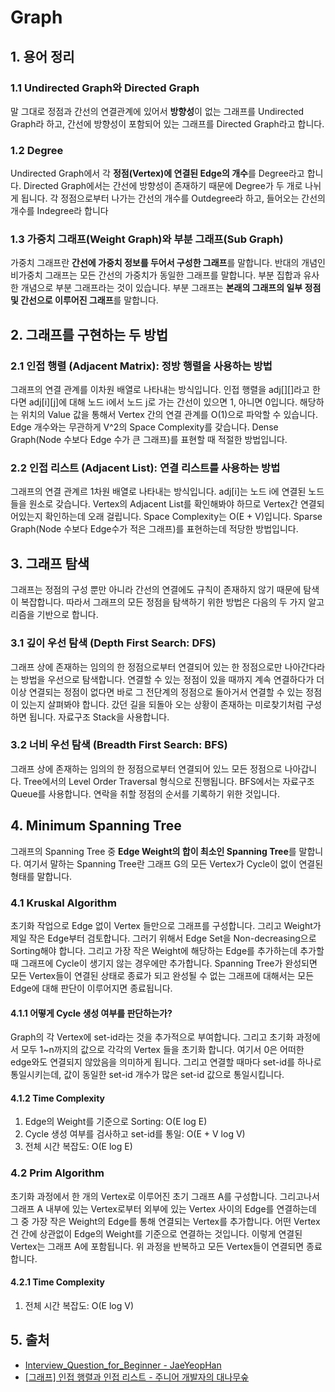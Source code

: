 # Graph

## 1. 용어 정리

### 1.1 Undirected Graph와 Directed Graph

말 그대로 정점과 간선의 연결관계에 있어서 **방향성**이 없는 그래프를 Undirected Graph라 하고, 간선에 방향성이 포함되어 있는 그래프를 Directed Graph라고 합니다.

### 1.2 Degree

Undirected Graph에서 각 **정점(Vertex)에 연결된 Edge의 개수**를 Degree라고 합니다. Directed Graph에서는 간선에 방향성이 존재하기 때문에 Degree가 두 개로 나뉘게 됩니다. 각 정점으로부터 나가는 간선의 개수를 Outdegree라 하고, 들어오는 간선의 개수를 Indegree라 합니다

### 1.3 가중치 그래프(Weight Graph)와 부분 그래프(Sub Graph)

가중치 그래프란 **간선에 가중치 정보를 두어서 구성한 그래프**를 말합니다. 반대의 개념인 비가중치 그래프는 모든 간선의 가중치가 동일한 그래프를 말합니다. 부분 집합과 유사한 개념으로 부분 그래프라는 것이 있습니다. 부분 그래프는 **본래의 그래프의 일부 정점 및 간선으로 이루어진 그래프**를 말합니다.

## 2. 그래프를 구현하는 두 방법

### 2.1 인접 행렬 (Adjacent Matrix): 정방 행렬을 사용하는 방법

그래프의 연결 관계를 이차원 배열로 나타내는 방식입니다. 인접 행렬을 adj[][]라고 한다면 adj[i][j]에 대해 노드 i에서 노드 j로 가는 간선이 있으면 1, 아니면 0입니다. 해당하는 위치의 Value 값을 통해서 Vertex 간의 연결 관계를 O(1)으로 파악할 수 있습니다. Edge 개수와는 무관하게 V^2의 Space Complexity를 갖습니다. Dense Graph(Node 수보다 Edge 수가 큰 그래프)를 표현할 때 적절한 방법입니다.

### 2.2 인접 리스트 (Adjacent List): 연결 리스트를 사용하는 방법

그래프의 연결 관계르 1차원 배열로 나타내는 방식입니다. adj[i]는 노드 i에 연결된 노드들을 원소로 갖습니다. Vertex의 Adjacent List를 확인해봐야 하므로 Vertex간 연결되어있는지 확인하는데 오래 걸립니다. Space Complexity는 O(E + V)입니다. Sparse Graph(Node 수보다 Edge수가 적은 그래프)를 표현하는데 적당한 방법입니다.

## 3. 그래프 탐색

그래프는 정점의 구성 뿐만 아니라 간선의 연결에도 규칙이 존재하지 않기 때문에 탐색이 복잡합니다. 따라서 그래프의 모든 정점을 탐색하기 위한 방법은 다음의 두 가지 알고리즘을 기반으로 합니다.

### 3.1 깊이 우선 탐색 (Depth First Search: DFS)

그래프 상에 존재하는 임의의 한 정점으로부터 연결되어 있는 한 정점으로만 나아간다라는 방법을 우선으로 탐색합니다. 연결할 수 있는 정점이 있을 때까지 계속 연결하다가 더이상 연결되는 정점이 없다면 바로 그 전단계의 정점으로 돌아거서 연결할 수 있는 정점이 있는지 살펴봐야 합니다. 갔던 길을 되돌아 오는 상황이 존재하는 미로찾기처럼 구성하면 됩니다. 자료구조 Stack을 사용합니다.

### 3.2 너비 우선 탐색 (Breadth First Search: BFS)

그래프 상에 존재하는 임의의 한 정점으로부터 연결되어 있느 모든 정점으로 나아갑니다. Tree에서의 Level Order Traversal 형식으로 진행됩니다. BFS에서는 자료구조 Queue를 사용합니다. 연락을 취할 정점의 순서를 기록하기 위한 것입니다.

## 4. Minimum Spanning Tree

그래프의 Spanning Tree 중 **Edge Weight의 합이 최소인 Spanning Tree**를 말합니다. 여기서 말하는 Spanning Tree란 그래프 G의 모든 Vertex가 Cycle이 없이 연결된 형태를 말합니다.

### 4.1 Kruskal Algorithm

초기화 작업으로 Edge 없이 Vertex 들만으로 그래프를 구성합니다. 그리고 Weight가 제일 작은 Edge부터 검토합니다. 그러기 위해서 Edge Set을 Non-decreasing으로 Sorting해야 합니다. 그리고 가장 작은 Weight에 해당하는 Edge를 추가하는데 추가할 때 그래프에 Cycle이 생기지 않는 경우에만 추가합니다. Spanning Tree가 완성되면 모든 Vertex들이 연결된 상태로 종료가 되고 완성될 수 없는 그래프에 대해서는 모든 Edge에 대해 판단이 이루어지면 종료됩니다.

#### 4.1.1 어떻게 Cycle 생성 여부를 판단하는가?

Graph의 각 Vertex에 set-id라는 것을 추가적으로 부여합니다. 그리고 초기화 과정에서 모두 1~n까지의 값으로 각각의 Vertex 들을 초기화 합니다. 여기서 0은 어떠한 edge와도 연결되지 않았음을 의미하게 됩니다. 그리고 연결할 때마다 set-id를 하나로 통일시키는데, 값이 동일한 set-id 개수가 많은 set-id 값으로 통일시킵니다.

#### 4.1.2 Time Complexity

1. Edge의 Weight를 기준으로 Sorting: O(E log E)
2. Cycle 생성 여부를 검사하고 set-id를 통일: O(E + V log V)
3. 전체 시간 복잡도: O(E log E)

### 4.2 Prim Algorithm

초기화 과정에서 한 개의 Vertex로 이루어진 초기 그래프 A를 구성합니다. 그리고나서 그래프 A 내부에 있는 Vertex로부터 외부에 있는 Vertex 사이의 Edge를 연결하는데 그 중 가장 작은 Weight의 Edge를 통해 연결되는 Vertex를 추가합니다. 어떤 Vertex건 간에 상관없이 Edge의 Weight를 기준으로 연결하는 것입니다. 이렇게 연결된 Vertex는 그래프 A에 포함됩니다. 위 과정을 반복하고 모든 Vertex들이 연결되면 종료합니다.

#### 4.2.1 Time Complexity

1. 전체 시간 복잡도: O(E log V)

## 5. 출처

- [Interview_Question_for_Beginner - JaeYeopHan](https://github.com/JaeYeopHan/Interview_Question_for_Beginner/tree/master/DataStructure#array-vs-linked-list)
- [[그래프] 인접 행렬과 인접 리스트 - 주니어 개발자의 대나무숲](https://sarah950716.tistory.com/12)
